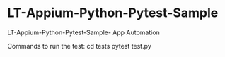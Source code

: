# LT-Appium-Python-Pytest-Sample
 LT-Appium-Python-Pytest-Sample- App Automation

Commands to run the test:
cd tests
pytest test.py 

